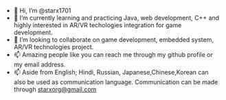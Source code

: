 - 👋 Hi, I’m @starx1701 
- 🌱 I’m currently learning and practicing Java, web development, C++ and highly interested in AR/VR techologies integration for game development. 
- 💞️ I’m looking to collaborate on game development, embedded system, AR/VR technologies project. 
- 📫 Amazing people like you can reach me through my github profile or my email address. 
- 📫 Aside from English; Hindi, Russian, Japanese,Chinese,Korean can also be used as communication language. Communication can be made through starxorg@gmail.com 
<!---
starx1701/starx1701 is a ✨ special ✨ repository because its `README.md` (this file) appears on your GitHub profile.
You can click the Preview link to take a look at your changes.
--->
